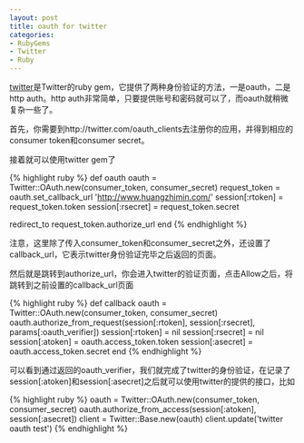 ```yaml
---
layout: post
title: oauth for twitter
categories:
- RubyGems
- Twitter
- Ruby
---
```

[twitter][1]是Twitter的ruby gem，它提供了两种身份验证的方法，一是oauth，二是http auth。http auth非常简单，只要提供账号和密码就可以了，而oauth就稍微复杂一些了。

首先，你需要到http://twitter.com/oauth_clients去注册你的应用，并得到相应的consumer token和consumer secret。

接着就可以使用twitter gem了

{% highlight ruby %}
def oauth
  oauth = Twitter::OAuth.new(consumer_token, consumer_secret)
  request_token = oauth.set_callback_url 'http://www.huangzhimin.com/'
  session[:rtoken] = request_token.token
  session[:rsecret] = request_token.secret

  redirect_to request_token.authorize_url
end
{% endhighlight %}

注意，这里除了传入consumer_token和consumer_secret之外，还设置了callback_url，它表示twitter身份验证完毕之后返回的页面。

然后就是跳转到authorize_url，你会进入twitter的验证页面，点击Allow之后，将跳转到之前设置的callback_url页面

{% highlight ruby %}
def callback
  oauth = Twitter::OAuth.new(consumer_token, consumer_secret)
  oauth.authorize_from_request(session[:rtoken], session[:rsecret], params[:oauth_verifier])
  session[:rtoken] = nil
  session[:rsecret] = nil
  session[:atoken] = oauth.access_token.token
  session[:asecret] = oauth.access_token.secret
end
{% endhighlight %}

可以看到通过返回的oauth_verifier，我们就完成了twitter的身份验证，在记录了session[:atoken]和session[:asecret]之后就可以使用twitter的提供的接口，比如

{% highlight ruby %}
oauth = Twitter::OAuth.new(consumer_token, consumer_secret)
oauth.authorize_from_access(session[:atoken], session[:asecret])
client = Twitter::Base.new(oauth)
client.update('twitter oauth test')
{% endhighlight %}


  [1]: http://github.com/jnunemaker/twitter/

